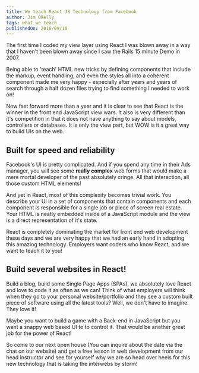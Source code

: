 ```yaml
---
title: We teach React JS Technology from Facebook
author: Jim OKelly
tags: what we teach
publishedOn: 2016/09/10
---
```


The first time I coded my view layer using React I was blown away in a way that I haven't been blown away since I saw the Rails 15 minute Demo in 2007.

Being able to 'teach' HTML new tricks by defining components that include the markup, event handling, and even the styles all into a coherent component made me very happy - especially after years and years of search through a half dozen files trying to find something I needed to work on!

<!--more-->

Now fast forward more than a year and it is clear to see that React is the winner in the front end JavaScript view wars. It also is very different than it's competition in that it does not have anything to say about models, controllers or databases. It is only the view part, but WOW is it a great way to build UIs on the web.

## Built for speed and reliability

Facebook's UI is pretty complicated. And if you spend any time in their Ads manager, you will see some **really complex** web forms that would make a mere mortal developer of the past absolutely cringe. All that interaction, all those custom HTML elements!

And yet in React, most of this complexity becomes trivial work. You describe your UI in a set of components that contain components and each component is responsible for a single job or piece of screen real estate. Your HTML is neatly embedded inside of a JavaScript module and the view is a direct representation of it's state.

React is completely dominating the market for front end web development these days and we are very happy that we had an early hand in adopting this amazing technology. Employers want coders who know React, and we want to teach it to you!

## Build several websites in React!

Build a blog, build some Single Page Apps (SPAs), we absolutely love React and love to code it as often as we can! Think of what employers will think when they go to your personal website/portfolio and they see a custom built piece of software using all the latest tools? Well, we don't have to imagine. They love it!

Maybe you want to build a game with a Back-end in JavaScript but you want a snappy web based UI to to control it. That would be another great job for the power of React!

So come to our next open house (You can inquire about the date via the chat on our website) and get a free lesson in web development from our head instructor and see for yourself why we are so head over heels for this new technology that is taking the interwebs by storm!
